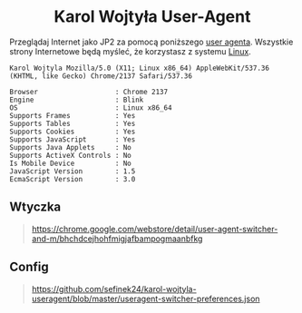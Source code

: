 <div align="center">
    <h1>Karol Wojtyła User-Agent</h1>
</div>
Przeglądaj Internet jako JP2 za pomocą poniższego <a href="https://pl.wikipedia.org/wiki/User_agent">user agenta</a>.  
Wszystkie strony Internetowe będą myśleć, że korzystasz z systemu <a href="https://pl.wikipedia.org/wiki/Linux">Linux</a>.

```
Karol Wojtyla Mozilla/5.0 (X11; Linux x86_64) AppleWebKit/537.36 (KHTML, like Gecko) Chrome/2137 Safari/537.36
```

```
Browser                   : Chrome 2137
Engine                    : Blink
OS                        : Linux x86_64
Supports Frames           : Yes
Supports Tables           : Yes
Supports Cookies          : Yes
Supports JavaScript       : Yes
Supports Java Applets     : No
Supports ActiveX Controls : No
Is Mobile Device          : No
JavaScript Version        : 1.5
EcmaScript Version        : 3.0
```

## Wtyczka
> https://chrome.google.com/webstore/detail/user-agent-switcher-and-m/bhchdcejhohfmigjafbampogmaanbfkg

## Config
> https://github.com/sefinek24/karol-wojtyla-useragent/blob/master/useragent-switcher-preferences.json